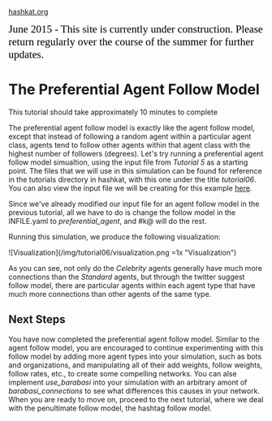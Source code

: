[hashkat.org](http://hashkat.org)

<span style="color:black; font-family:Georgia; font-size:1.5em;">June 2015 - This site is currently under construction. Please return regularly over the course of the summer for further updates. </span>

# The Preferential Agent Follow Model

This tutorial should take approximately 10 minutes to complete

The preferential agent follow model is exactly like the agent follow model, except that instead of following a random agent within a particular agent class, agents tend to follow other agents within that agent class with the highest number of followers (degrees). Let's try running a preferential agent follow model simualtion, using the input file from *Tutorial 5* as a starting point. The files that we will use in this simulation can be found for reference in the tutorials directory in hashkat, with this one under the title *tutorial06*. You can also view the input file we will be creating for this example [here](https://github.com/hashkat/hashkat/blob/master/tutorials/tutorial06/INFILE.yaml).

Since we've already modified our input file for an agent follow model in the previous tutorial, all we have to do is change the follow model in the INFILE.yaml to *preferential_agent*, and #k@ will do the rest.

Running this simulation, we produce the following visualization:

![Visualization](/img/tutorial06/visualization.png =1x  "Visualization")

As you can see, not only do the *Celebrity* agents generally have much more connections than the *Standard* agents, but through the twitter suggest follow model, there are particular agents within each agent type that have much more connections than other agents of the same type.

## Next Steps

You have now completed the preferential agent follow model. Similar to the agent follow model, you are encouraged to continue experimenting with this follow model by adding more agent types into your simulation, such as bots and organizations, and manipulating all of their add weights, follow weights, follow rates, etc., to create some compelling networks. You can alse implement *use_barabasi* into your simulation with an arbitrary amont of *barabasi_connections* to see what differences this causes in your network. When you are ready to move on, proceed to the next tutorial, where we deal with the penultimate follow model, the hashtag follow model.



